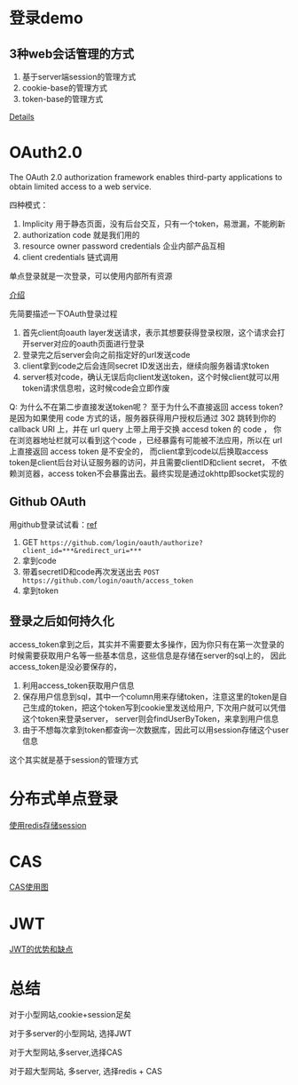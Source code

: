 # 登录demo

## 3种web会话管理的方式

1. 基于server端session的管理方式
2. cookie-base的管理方式
3. token-base的管理方式

[Details](!https://www.cnblogs.com/lyzg/p/6067766.html)

# OAuth2.0
The OAuth 2.0 authorization framework enables third-party applications to obtain limited access to a web service.

四种模式：
1. Implicity 用于静态页面，没有后台交互，只有一个token，易泄漏，不能刷新
2. authorization code 就是我们用的
3. resource owner password credentials 企业内部产品互相
4. client credentials 链式调用

单点登录就是一次登录，可以使用内部所有资源

[介绍](!http://www.ruanyifeng.com/blog/2014/05/oauth_2_0.html)

先简要描述一下OAuth登录过程
1. 首先client向oauth layer发送请求，表示其想要获得登录权限，这个请求会打开server对应的oauth页面进行登录
2. 登录完之后server会向之前指定好的url发送code
3. client拿到code之后会连同secret ID发送出去，继续向服务器请求token
4. server核对code，确认无误后向client发送token，这个时候client就可以用token请求信息啦，这时候code会立即作废

Q: 为什么不在第二步直接发送token呢？
至于为什么不直接返回 access token? 是因为如果使用 code 方式的话，服务器获得用户授权后通过 302 跳转到你的 callback URI 上，并在 url query 上带上用于交换 accesd token 的 code ，
你在浏览器地址栏就可以看到这个code ，已经暴露有可能被不法应用，所以在 url 上直接返回 access token 是不安全的，
而client拿到code以后换取access token是client后台对认证服务器的访问，并且需要clientID和client secret，
不依赖浏览器，access token不会暴露出去。最终实现是通过okhttp即socket实现的

## Github OAuth

用github登录试试看：[ref](!https://developer.github.com/apps/building-oauth-apps/authorizing-oauth-apps/)

1. GET ```https://github.com/login/oauth/authorize?client_id=***&redirect_uri=***```
2. 拿到code
3. 带着secretID和code再次发送出去 ```POST https://github.com/login/oauth/access_token```
4. 拿到token

## 登录之后如何持久化
access_token拿到之后，其实并不需要要太多操作，因为你只有在第一次登录的时候需要获取用户名等一些基本信息，这些信息是存储在server的sql上的，
因此access_token是没必要保存的，
1. 利用access_token获取用户信息
2. 保存用户信息到sql，其中一个column用来存储token，注意这里的token是自己生成的token，把这个token写到cookie里发送给用户, 下次用户就可以凭借这个token来登录server，
server则会findUserByToken，来拿到用户信息
3. 由于不想每次拿到token都查询一次数据库，因此可以用session存储这个user信息

这个其实就是基于session的管理方式

# 分布式单点登录
[使用redis存储session](!https://blog.csdn.net/woaigaolaoshi/article/details/50902010)

# CAS
[CAS使用图](!https://blog.csdn.net/luo3_3qin/article/details/81116732)

# JWT
[JWT的优势和缺点](!https://juejin.im/post/5a437441f265da43294e54c3)

# 总结

对于小型网站,cookie+session足矣

对于多server的小型网站, 选择JWT

对于大型网站,多server,选择CAS

对于超大型网站, 多server, 选择redis + CAS



